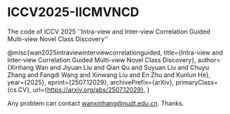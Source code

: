 # ICCV2025-IICMVNCD
The code of ICCV 2025 ''Intra-view and Inter-view Correlation Guided Multi-view Novel Class Discovery''

@misc{wan2025intraviewinterviewcorrelationguided,
      title={Intra-view and Inter-view Correlation Guided Multi-view Novel Class Discovery}, 
      author={Xinhang Wan and Jiyuan Liu and Qian Qu and Suyuan Liu and Chuyu Zhang and Fangdi Wang and Xinwang Liu and En Zhu and Kunlun He},
      year={2025},
      eprint={2507.12029},
      archivePrefix={arXiv},
      primaryClass={cs.CV},
      url={https://arxiv.org/abs/2507.12029}, 
}

Any problem can contact wanxinhang@nudt.edu.cn. Thanks.
